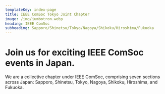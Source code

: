 ```yaml
---
templateKey: index-page
title: IEEE ComSoc Tokyo Joint Chapter
image: /img/jumbotron.webp
heading: IEEE ComSoc
subheading: Sapporo/Shinetsu/Tokyo/Nagoya/Shikoku/Hiroshima/Fukuoka
---
```


# Join us for exciting IEEE ComSoc events in Japan.

We are a collective chapter under IEEE ComSoc, comprising seven sections across Japan: Sapporo, Shinetsu, Tokyo, Nagoya, Shikoku, Hiroshima, and Fukuoka. 
